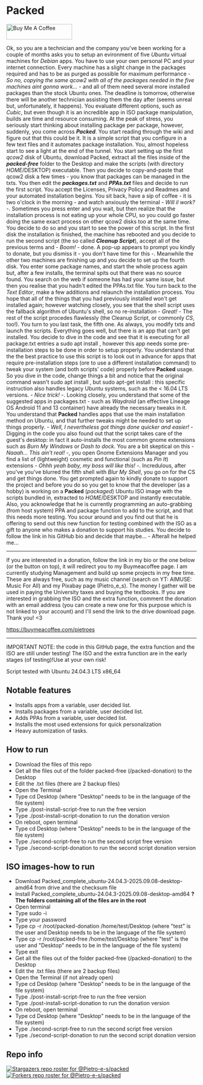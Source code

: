# Packed
<a href="https://www.buymeacoffee.com/pietroes" target="_blank"><img src="https://cdn.buymeacoffee.com/buttons/default-orange.png" alt="Buy Me A Coffee" height="41" width="174"></a>

Ok, so you are a technician and the company you've been working for a couple of months asks you to setup an evironment of five _Ubuntu_ virtual machines for _Debian_ apps. You have to use your own personal PC and your internet connection. Every machine has a slight change in the packages required and has to be as purged as possible for maximum performance - _So no, copying the same qcow2 with all of the packages needed in the five machines aint gonna work..._ - and all of them need several more installed packages than the stock Ubuntu ones. The deadline is tomorrow, otherwise there will be another technician assisting them the day after (seems unreal but, unfortunately, it happens). You evaluate different options, such as _Cubic_, but even though it is an incredible app in ISO package manipulation, builds are time and resource consuming. At the peak of stress, you seriously start thinking about installing package per package, however, suddenly, you come across _**Packed**_. You start reading through the wiki and figure out that this could be it. It is a simple script that you configure in a few text files and it automates package installation. You, almost hopeless start to see a light at the end of the tunnel. You start setting up the first _qcow2_ disk of Ubuntu, download Packed, extract all the files inside of the _**packed-free**_ folder to the Desktop and make the scripts (with directory $HOME/$DESKTOP) executable. Then you decide to copy-and-paste that qcow2 disk a few times - you know that packages can be managed in the txts. You then edit the _**packages.txt**_ and _**PPAs.txt**_ files and decide to run the first script. You accept the Licenses, Privacy Policy and Readmes and your automated installation begins. You sit back, have a sip of coffee - it is two o'clock in the morning - and watch anxiously the terminal - _Will il work?_ -. Sometimes you press enter and you wait, but then realize that the installation process is not eating up your whole CPU, so you could go faster doing the same exact process on other qcow2 disks too at the same time. You decide to do so and you start to see the power of this script. In the first disk the installation is finished, the machine has rebooted and you decide to run the second script (the so called _**Cleanup Script**_), accept all of the previous terms and - _Boom!_ - done. A pop-up appears to prompt you kindly to donate, but you dismiss it - you don't have time for this -. Meanwhile the other two machines are finishing up and you decide to set up the fourth disk. You enter some package names, and start the whole process again but, after a few installs, the terminal spits out that there was no source found. You search on the web if someone has had your same issue, but then you realise that you hadn't edited the PPAs.txt file. You turn back to the _Text Editor_, make a few additions and relaunch the installation process. You hope that all of the things that you had previously installed won't get installed again; however watching closely, you see that the shell script uses the fallback algorithm of Ubuntu's shell, so no re-installation - _Great!_ - The rest of the script procedes flawlessly (the Cleanup Script, or commonly _CS_, too!). You turn to you last task, the fifth one. As always, you modify txts and launch the scripts. Everything goes well, but there is an app that can't get installed. You decide to dive in the code and see that it is executing for all package.txt entries a sudo apt install <package name>, however this app needs some pre-installation steps to be done in order to setup properly. You understand that the the best practice to use this script is to look out in advance for apps that require pre-installation steps (ore to use a different installation command) to tweak your system (and both scripts' code) properly before **Packed** usage. So you dive in the code, change things a bit and notice that the original command wasn't sudo apt install <package name>, but sudo apt-get install <package name>: this specific instruction also handles legacy Ubuntu systems, such as the < 16.04 LTS versions. - _Nice trick!_ -. Looking closely, you understand that some of the suggested apps in packages.txt - such as _Waydroid_ (an effective Lineage OS Android 11 and 13 container) have already the necessary tweaks in it. You understand that **Packed** handles apps that use the main installation method on Ubuntu, and that further tweaks might be needed to set up things properly. - _Well, I nevertheless got things done quicker and easier!_ - Digging in the code you also found out that the script takes care of the guest's desktop: in fact it auto-installs the most common gnome extensions such as _Burn My Windows_ or _Dash to dock_. You are a bit skeptical on this - _Naaah... This ain't real!_ -, you open Gnome Extensions Manager and you find a list of (lightweight) cosmetic and functional (such as _Pin It_) extensions - _Ohhh yeah baby, my boss will like this!_ -. Incredulous, after you've you've blurred the fifth shell with _Blur My Shell_, you go on for the CS and get things done. You get prompted again to kindly donate to support the project and before you do so you get to know that the developer (as a hobby) is working on a **Packed** (_packaged_) Ubuntu ISO image with the scripts bundled in, extracted to $HOME/$DESKTOP and instantly executable. Also, you acknowledge that he is currently programming an auto-grabbing (from host system) PPA and package function to add to the script, and that this needs more testing. You scour around and you find out that he is offering to send out this new function for testing combined with the ISO as a gift to anyone who makes a donation to support his studies. You decide to follow the link in his GitHub bio and decide that maybe... - Afterall he helped me...

---------------------


If you are interested in a donation, follow the link in my bio or the one below (or the button on top), it will redirect you to my Buymeacoffee page. I am currently studying Management and build up some projects in my free time. These are always free, such as my music channel (search on YT: AIMUSE: Music For All) and my Pixabay page (Pietro_e_s). The money I gather will be used in paying the University taxes and buying the textbooks. If you are interested in grabbing the ISO and the extra function, comment the donation with an email address (you can create a new one for this purpose which is not linked to your account) and I'll send the link to the drive download page. Thank you! <3

https://buymeacoffee.com/pietroes

---------------------


IMPORTANT NOTE: the code in this GitHub page, the extra function and the ISO are still under testing! The ISO and the extra function are in the early stages (of testing)!Use at your own risk!

Script tested with Ubuntu 24.04.3 LTS x86_64

## Notable features
- Installs apps from a variable, user decided list.
- Installs packages from a variable, user decided list.
- Adds PPAs from a variable, user decided list.
- Installs the most used extensions for quick personalization
- Heavy automization of tasks.

## How to run
+ Download the files of this repo
+ Get all the files out of the folder packed-free (/packed-donation) to the Desktop
+ Edit the .txt files (there are 2 backup files)
+ Open the Terminal
+ Type cd Desktop (where "Desktop" needs to be in the language of the file system)
+ Type ./post-install-script-free to run the free version
+ Type ./post-install-script-donation to run the donation version
+ On reboot, open terminal
+ Type cd Desktop (where "Desktop" needs to be in the language of the file system)
+ Type ./second-script-free to run the second script free version
+ Type ./second-script-donation to run the second script donation version


## ISO images-how to run
+ Download Packed_complete_ubuntu-24.04.3-2025.09.08-desktop-amd64 from drive and the checksum file
+ Install Packed_complete_ubuntu-24.04.3-2025.09.08-desktop-amd64
**? The folders containing all of the files are in the root**
+ Open terminal
+ Type sudo -i
+ Type your password
+ Type cp -r /root/packed-donation /home/test/Desktop (where "test" is the user and Desktop needs to be in the language of the file system)
+ Type cp -r /root/packed-free /home/test/Desktop (where "test" is the user and "Desktop" needs to be in the language of the file system)
+ Type exit
+ Get all the files out of the folder packed-free (/packed-donation) to the Desktop
+ Edit the .txt files (there are 2 backup files)
+ Open the Terminal (if not already open)
+ Type cd Desktop (where "Desktop" needs to be in the language of the file system)
+ Type ./post-install-script-free to run the free version
+ Type ./post-install-script-donation to run the donation version
+ On reboot, open terminal
+ Type cd Desktop (where "Desktop" needs to be in the language of the file system)
+ Type ./second-script-free to run the second script free version
+ Type ./second-script-donation to run the second script donation version

## Repo info
[![Stargazers repo roster for @Pietro-e-s/packed](https://reporoster.com/stars/dark/Pietro-e-s/packed)](https://github.com/Pietro-e-s/packed/stargazers)
[![Forkers repo roster for @Pietro-e-s/packed](https://reporoster.com/forks/dark/Pietro-e-s/packed)](https://github.com/Pietro-e-s/packed/network/members)
